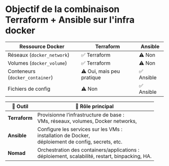 
# Objectif de la combinaison Terraform + Ansible sur l'infra docker 


| Ressource Docker                | Terraform                 | Ansible       |    
| ------------------------------- | --------------------------| --------------| 
| Réseaux (`docker_network`)      | ✅ Terraform              | ⚠️ Non       |
| Volumes (`docker_volume`)       | ✅ Terraform              | ⚠️ Non       |
| Conteneurs (`docker_container`) | ⚠️ Oui, mais peu pratique | ✅ Ansible   | 
| Fichiers de config              | ⚠️ Non                    | ✅ Ansible   | 


| 🔧 Outil      | 🎯 Rôle principal                                                                                                           |
| ------------- | ---------------------------------------------------------------------------------------------------------------------------- |
| **Terraform** | Provisionne l’infrastructure de base :<br>VMs, réseaux, volumes, Docker networks, <br>                                       |
| **Ansible**   | Configure les services sur les VMs :<br>installation de Docker, <br>déploiement de config, secrets, etc.                     |
| **Nomad**     | Orchestration des containers/applications :<br>déploiement, scalabilité, restart, binpacking, HA.                            |